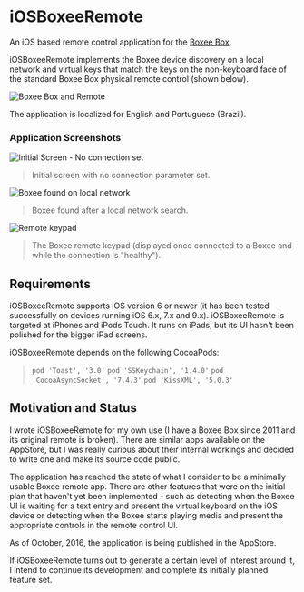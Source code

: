 # iOSBoxeeRemote #

An iOS based remote control application for the [Boxee Box](https://en.wikipedia.org/wiki/Boxee_Box). 

iOSBoxeeRemote implements the Boxee device discovery on a local network and virtual keys that match the keys on the non-keyboard face of the standard Boxee Box physical remote control (shown below).

![Boxee Box and Remote](http://cdn.slashgear.com/wp-content/uploads/2010/01/D-Link_Boxee_box_and_qwerty_remote.jpg)

The application is localized for English and Portuguese (Brazil). 

### Application Screenshots ###

![Initial Screen - No connection set](https://dl.dropboxusercontent.com/u/3752865/iOSBoxeeRemote/InitialScreen.png)
> Initial screen with no connection parameter set.  
  

![Boxee found on local network](https://dl.dropboxusercontent.com/u/3752865/iOSBoxeeRemote/BoxeeScanResult.png)
> Boxee found after a local network search.   
  

![Remote keypad](https://dl.dropboxusercontent.com/u/3752865/iOSBoxeeRemote/RemoteKeyPad.png)
>The Boxee remote keypad (displayed once connected to a Boxee and while the connection is "healthy").  

## Requirements ##

iOSBoxeeRemote supports iOS version 6 or newer (it has been tested successfully on devices running iOS 6.x, 7.x and 9.x). iOSBoxeeRemote is targeted at iPhones and iPods Touch. It runs on iPads, but its UI hasn't been polished for the bigger iPad screens.

iOSBoxeeRemote depends on the following CocoaPods:

>  `pod 'Toast', '3.0'`
>  `pod 'SSKeychain', '1.4.0'`
>  `pod 'CocoaAsyncSocket', '7.4.3'`
>  `pod 'KissXML', '5.0.3'`

## Motivation and Status ##

I wrote iOSBoxeeRemote for my own use (I have a Boxee Box since 2011 and its original remote is broken). There are similar apps available on the AppStore, but I was really curious about their internal workings and decided to write one and make its source code public.

The application has reached the state of what I consider to be a minimally usable Boxee remote app. There are other features that were on the  initial plan that haven't yet been implemented - such as detecting when the Boxee UI is waiting for a text entry and present the virtual keyboard on the iOS device or detecting when the Boxee starts playing media and present the appropriate controls in the remote control UI.

As of October, 2016, the application is being published in the AppStore. 

If iOSBoxeeRemote turns out to generate a certain level of interest around it, I intend to continue its development and complete its initially planned feature set.








